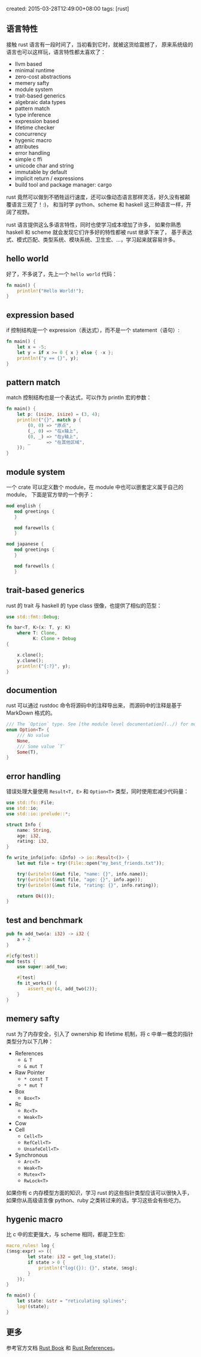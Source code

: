 created: 2015-03-28T12:49:00+08:00
tags: [rust]


## 语言特性

接触 rust 语言有一段时间了，当初看到它时，就被这货给震撼了，
原来系统级的语言也可以这样玩，语言特性都太喜欢了：

* llvm based
* minimal runtime
* zero-cost abstractions
* memery safty
* module system
* trait-based generics
* algebraic data types
* pattern match
* type inference
* expression based
* lifetime checker
* concurrency
* hygenic macro
* attributes
* error handling
* simple c ffi
* unicode char and string
* immutable by default
* implicit return / expressions
* build tool and package manager: cargo

rust 竟然可以做到不牺牲运行速度，还可以像动态语言那样灵活，好久没有被颠覆语言三观了！:)，
和当时学 python、scheme 和 haskell 这三种语言一样，开阔了视野。

rust 语言提供这么多语言特性，同时也使学习成本增加了许多，
如果你熟悉 haskell 和 scheme 就会发现它们许多好的特性都被 rust 继承下来了，
基于表达式、模式匹配、类型系统、模块系统、卫生宏、...，学习起来就容易许多。


## hello world

好了，不多说了，先上一个 `hello world` 代码：

```rust
fn main() {
    println!("Hello World!");
}
```


## expression based

if 控制结构是一个 expression（表达式），而不是一个 statement（语句）:

```rust
fn main() {
    let x = -5;
    let y = if x >= 0 { x } else { -x };
    println!("y == {}", y);
}
```


## pattern match

match 控制结构也是一个表达式，可以作为 println 宏的参数：

```rust
fn main() {
    let p: (isize, isize) = (3, 4);
    println!("{}", match p {
        (0, 0) => "原点",
        (_, 0) => "在x轴上",
        (0, _) => "在y轴上",
        _      => "在其他区域",
    });
}
```


## module system

一个 crate 可以定义数个 module，在 module 中也可以嵌套定义属于自己的 module，
下面是官方举的一个例子：

```rust
mod english {
   mod greetings {
   }

   mod farewells {
   }

mod japanese {
   mod greetings {
   }

   mod farewells {
   }
```


## trait-based generics

rust 的 trait 与 haskell 的 type class 很像，也提供了相似的范型：

```rust
use std::fmt::Debug;

fn bar<T, K>(x: T, y: K)
    where T: Clone,
          K: Clone + Debug
{

    x.clone();
    y.clone();
    println!("{:?}", y);
}
```


## documention

rust 可以通过 rustdoc 命令将源码中的注释导出来，
而源码中的注释是基于 MarkDown 格式的。

```rust
/// The `Option` type. See [the module level documentation](../) for more.
enum Option<T> {
    /// No value
    None,
    /// Some value `T`
    Some(T),
}
```


## error handling

错误处理大量使用 `Result<T, E>` 和 `Option<T>` 类型，同时使用宏减少代码量：

```rust
use std::fs::File;
use std::io;
use std::io::prelude::*;

struct Info {
    name: String,
    age: i32,
    rating: i32,
}

fn write_info(info: &Info) -> io::Result<()> {
    let mut file = try!(File::open("my_best_friends.txt"));

    try!(writeln!(&mut file, "name: {}", info.name));
    try!(writeln!(&mut file, "age: {}", info.age));
    try!(writeln!(&mut file, "rating: {}", info.rating));

    return Ok(());
}
```


## test and benchmark

```rust
pub fn add_two(a: i32) -> i32 {
    a + 2
}

#[cfg(test)]
mod tests {
    use super::add_two;

    #[test]
    fn it_works() {
        assert_eq!(4, add_two(2));
    }
}
```


## memery safty

rust 为了内存安全，引入了 ownership 和 lifetime 机制，将 c 中单一概念的指针类型分为以下几种：

* References
    * `& T`
    * `& mut T`
* Raw Pointer
    * `* const T`
    * `* mut T`
* Box
    * `Box<T>`
* Rc
    * `Rc<T>`
    * `Weak<T>`
* Cow
* Cell
    * `Cell<T>`
    * `RefCell<T>`
	* `UnsafeCell<T>`
* Synchronous
    * `Arc<T>`
    * `Weak<T>`
    * `Mutex<T>`
    * `RwLock<T>`

如果你有 c 内存模型方面的知识，学习 rust 的这些指针类型应该可以很快入手，
如果你从高级语言像 python、ruby 之类转过来的话，学习这些会有些吃力。


## hygenic macro

比 c 中的宏更强大，与 scheme 相同，都是卫生宏:

```rust
macro_rules! log {
($msg:expr) => ({
        let state: i32 = get_log_state();
        if state > 0 {
            println!("log({}): {}", state, $msg);
        }
    });
}

fn main() {
    let state: &str = "reticulating splines";
    log!(state);
}
```

## 更多

参考官方文档 [Rust Book](http://doc.rust-lang.org/book/README.html) 和 [Rust References](http://doc.rust-lang.org/reference.html)。
